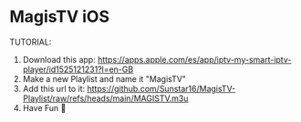 # MagisTV iOS
TUTORIAL:
1. Download this app:  https://apps.apple.com/es/app/iptv-my-smart-iptv-player/id1525121231?l=en-GB
2. Make a new Playlist and name it "MagisTV"
3. Add this url to it: https://github.com/Sunstar16/MagisTV-Playlist/raw/refs/heads/main/MAGISTV.m3u
4. Have Fun 🍿
